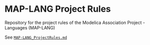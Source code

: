 # MAP-LANG Project Rules #

Repository for the project rules of the Modelica Association Project - Languages (MAP-LANG)

See [`MAP-LANG_ProjectRules.md`](MAP-LANG-ProjectRules.md)
